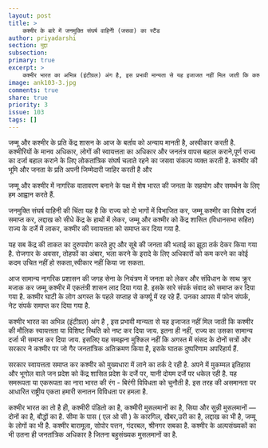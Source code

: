 ```yaml
---
layout: post
title: >
    कश्मीर के बारे में जनमुक्ति संघर्ष वाहिनीे (जसवा) का स्टैंड
author: priyadarshi
section: मुद्दा
subsection:
primary: true
excerpt: >
    कश्मीर भारत का अभिन्न (इंटीग्रल) अंग है, इस प्रभावी मान्यता से यह इजाजत नहीं मिल जाती कि कश्मीर की मौलिक स्वायत्तता या विशिष्ट स्थिति को नष्ट कर दिया जाय. इतना ही नहीं, राज्य का उसका सामान्य दर्जा भी समाप्त कर दिया जाय.
image: ank103-3.jpg
comments: true
share: true
priority: 3
issue: 103
tags: []
---
```


जम्मू और कश्मीर के प्रति केंद्र शासन के आज के बर्ताव को अन्याय मानती है, अस्वीकार करती है. कश्मीरियों के मानव अधिकार, लोगों की स्वायत्तता का अधिकार और जनतंत्र वापस बहाल कराने,पूर्ण राज्य का दर्जा बहाल कराने के लिए लोकतांत्रिक संघर्ष चलाते रहने का जसवा संकल्प व्यक्त करती है. कश्मीर की भूमि और जनता के प्रति अपनी जिम्मेदारी जाहिर करती है और

जम्मू और कश्मीर में नागरिक वातावरण बनाने के पक्ष में शेष भारत की जनता के सहयोग और समर्थन के लिए हम आह्वान करते हैं.

जनमुक्ति संघर्ष वाहिनी की चिंता यह है कि राज्य को दो भागों में विभाजित कर, जम्मू कश्मीर का विशेष दर्जा समाप्त कर, लद्दाख को सीधे केंद्र के हाथों में लेकर, जम्मू और कश्मीर को केंद्र शासित (विधानसभा सहित) राज्य के दर्जे में लाकर, कश्मीर की स्वायत्तता को समाप्त कर दिया गया है.

यह सब केंद्र की ताकत का दुरुपयोग करते हुए और सूबे की जनता की भलाई का झूठा तर्क देकर किया गया है. रोजगार के अवसर, तोहफों का अंबार, भला करने के इरादे के लिए   अधिकारों को कम करने का कोई कदम उचित नहीं हो सकता,स्वीकार नहीं किया जा सकता.

आज सामान्य नागरिक प्रशासन  की जगह सेना के नियंत्रण में जनता को लेकर और संविधान के साथ क्रूर मजाक कर जम्मू कश्मीर में एकतंत्री शासन लाद दिया गया है. इसके सारे संपर्क संवाद को समाप्त कर दिया गया है. कश्मीर घाटी  के लोग अगस्त के पहले सप्ताह से कर्फ्यू में रह रहे हैं. उनका आपस में फोन संपर्क, नेट संपर्क समाप्त कर दिया गया है.

कश्मीर भारत का अभिन्न (इंटीग्रल) अंग है , इस प्रभावी मान्यता से यह इजाजत नहीं मिल जाती कि कश्मीर की मौलिक स्वायत्तता या विशिष्ट स्थिति को नष्ट कर दिया जाय.  इतना ही नहीं,  राज्य का उसका सामान्य दर्जा भी समाप्त कर दिया जाय. इसलिए यह समझना मुश्किल नहीं कि  अगस्त में संसद के दोनों सत्रों और सरकार  ने कश्मीर पर जो गैर जनतांत्रिक अतिक्रमण  किया है, इसके घातक दुष्परिणाम अपरिहार्य हैं.

सरकार स्वायत्तता समाप्त कर कश्मीर को मुख्यधारा में लाने का तर्क दे रही है. अपने में मुकम्मल इतिहास और भूगोल वाले जन प्रदेश को केंद्र शासित प्रदेश के दर्जे पर, यानी दोयम दर्जे पर धकेल रही है. यह  समरूपता या एकरूपता का नारा भारत की रंग - बिरंगी विविधता को चुनौती है. इस तरह की असमानता पर आधारित राष्ट्रीय एकता हमारी सनातन विविधता पर हमला है.

कश्मीर भारत का तो है ही, कश्मीरी पंडितो का है, कश्मीरी मुसलमानों का है, सिया और   सुन्नी मुसलमानों — दोनों का है, बौद्धों का है. सीमा के पास ( एल ओ सी ) के कारगिल, खैबर,उरी का है,  लद्दाख का भी है, जम्मू के लोगों का भी है. कश्मीर बारामूला, सोपोर पत्तन, गंदरबल, श्रीनगर सबका है. कश्मीर के अल्पसंख्यकों का भी उतना ही जनतांत्रिक अधिकार है जितना  बहुसंख्यक मुसलमानों का है.